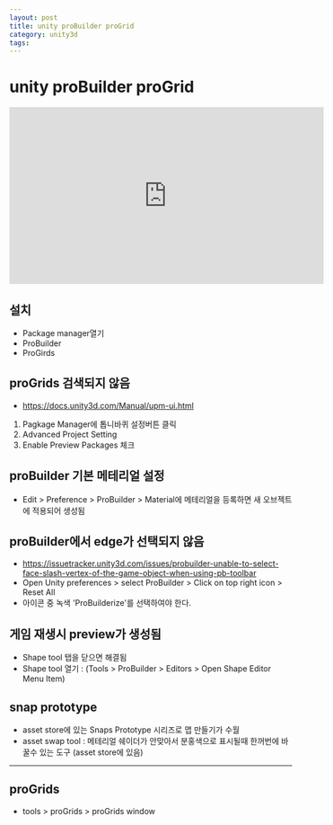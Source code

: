 ```yaml
---
layout: post
title: unity proBuilder proGrid
category: unity3d
tags: 
---
```


# unity proBuilder proGrid

<iframe width="560" height="315" src="https://www.youtube.com/embed/YtzIXCKr8Wo?si=bAc_dxr7m3NdUY_V" title="YouTube video player" frameborder="0" allow="accelerometer; autoplay; clipboard-write; encrypted-media; gyroscope; picture-in-picture; web-share" allowfullscreen></iframe>

## 설치   
* Package manager열기
* ProBuilder
* ProGirds

## proGrids 검색되지 않음   
* https://docs.unity3d.com/Manual/upm-ui.html
1. Pagkage Manager에 톱니바퀴 설정버튼 클릭
1. Advanced Project Setting
1. Enable Preview Packages 체크
## proBuilder 기본 메테리얼 설정   
* Edit > Preference > ProBuilder > Material에 메테리얼을 등록하면 새 오브젝트에 적용되어 생성됨

## proBuilder에서 edge가 선택되지 않음   
* https://issuetracker.unity3d.com/issues/probuilder-unable-to-select-face-slash-vertex-of-the-game-object-when-using-pb-toolbar
* Open Unity preferences > select ProBuilder > Click on top right icon > Reset All
* 아이콘 중 녹색 'ProBuilderize'를 선택하여야 한다.

## 게임 재생시 preview가 생성됨   
* Shape tool 탭을 닫으면 해결됨
* Shape tool 열기 : (Tools > ProBuilder > Editors > Open Shape Editor Menu Item)

## snap prototype   
* asset store에 있는 Snaps Prototype 시리즈로 맵 만들기가 수월
* asset swap tool : 메테리얼 쉐이더가 안맞아서 분홍색으로 표시될때 한꺼번에 바꿀수 있는 도구 (asset store에 있음)

---

## proGrids   
* tools > proGrids > proGrids window
